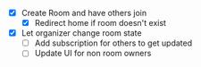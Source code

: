 - [x] Create Room and have others join
    - [x] Redirect home if room doesn't exist
- [x] Let organizer change room state
    - [ ] Add subscription for others to get updated
    - [ ] Update UI for non room owners